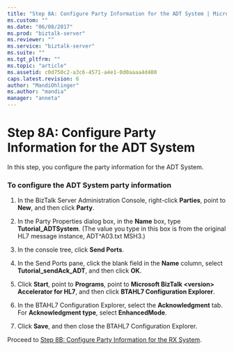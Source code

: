 ```yaml
---
title: "Step 8A: Configure Party Information for the ADT System | Microsoft Docs"
ms.custom: ""
ms.date: "06/08/2017"
ms.prod: "biztalk-server"
ms.reviewer: ""
ms.service: "biztalk-server"
ms.suite: ""
ms.tgt_pltfrm: ""
ms.topic: "article"
ms.assetid: c0d750c2-a3c6-4571-a4e1-0d0aaaa4d400
caps.latest.revision: 6
author: "MandiOhlinger"
ms.author: "mandia"
manager: "anneta"
---
```

# Step 8A: Configure Party Information for the ADT System
In this step, you configure the party information for the ADT System.  
  
### To configure the ADT System party information  
  
1.  In the BizTalk Server Administration Console, right-click **Parties**, point to **New**, and then click **Party**.  
  
2.  In the Party Properties dialog box, in the **Name** box, type **Tutorial_ADTSystem**. (The value you type in this box is from the original HL7 message instance, ADT^A03.txt MSH3.)  
  
3.  In the console tree, click **Send Ports**.  
  
4.  In the Send Ports pane, click the blank field in the **Name** column, select **Tutorial_sendAck_ADT**, and then click **OK**.  
  
5.  Click **Start**, point to **Programs**, point to **Microsoft BizTalk \<version> Accelerator for HL7**, and then click **BTAHL7 Configuration Explorer**.  
  
6.  In the BTAHL7 Configuration Explorer, select the **Acknowledgment** tab. For **Acknowledgment type**, select **EnhancedMode**.  
  
7.  Click **Save**, and then close the BTAHL7 Configuration Explorer.  
  
 Proceed to [Step 8B: Configure Party Information for the RX System](../../adapters-and-accelerators/accelerator-hl7/step-8b-configure-party-information-for-the-rx-system.md).